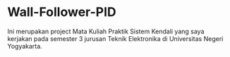 # Wall-Follower-PID
Ini merupakan project Mata Kuliah Praktik Sistem Kendali yang saya kerjakan pada semester 3 jurusan Teknik Elektronika di Universitas Negeri Yogyakarta.   
